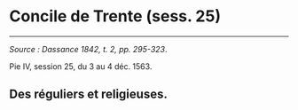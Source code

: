 # Concile de Trente (sess. 25)

***

*Source : Dassance 1842, t. 2, pp. 295-323*.

Pie IV, session 25, du 3 au 4 déc. 1563.

## Des réguliers et religieuses.


